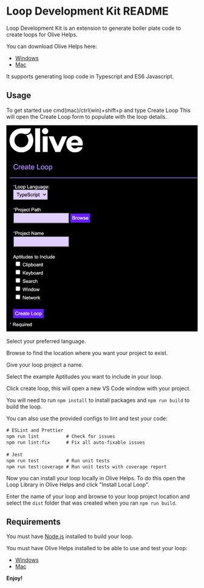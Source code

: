 # Loop Development Kit README

Loop Development Kit is an extension to generate boiler plate code to create loops for Olive Helps.

You can download Olive Helps here:

- [Windows](https://olive.page.link/olive-helps-windows)
- [Mac](https://olive.page.link/olive-helps-mac)

It supports generating loop code in Typescript and ES6 Javascript.

## Usage

To get started use cmd(mac)/ctrl(win)+shift+p and type Create Loop
This will open the Create Loop form to populate with the loop details.

![Create Loop Form](images/createLoopUi.png)

Select your preferred language.

Browse to find the location where you want your project to exist.

Give your loop project a name.

Select the example Aptitudes you want to include in your loop.

Click create loop, this will open a new VS Code window with your project.

You will need to run `npm install` to install packages and `npm run build` to build the loop.

You can also use the provided configs to lint and test your code:

```shell
# ESLint and Prettier
npm run lint          # Check for issues
npm run lint:fix      # Fix all auto-fixable issues

# Jest
npm run test          # Run unit tests
npm run test:coverage # Run unit tests with coverage report
```

Now you can install your loop locally in Olive Helps. To do this open the Loop Library in Olive Helps
and click "Install Local Loop".

Enter the name of your loop and browse to your loop project location and select the `dist` folder
that was created when you ran `npm run build`.

## Requirements

You must have [Node.js](https://nodejs.org/en/download/) installed to build your loop.

You must have Olive Helps installed to be able to use and test your loop:

- [Windows](https://olive.page.link/olive-helps-windows)
- [Mac](https://olive.page.link/olive-helps-mac)

**Enjoy!**
